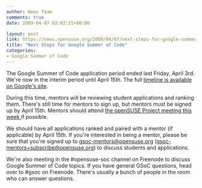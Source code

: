 ```yaml
---
author: News Team
comments: true
date: 2009-04-07 02:02:21+00:00

layout: post
link: https://news.opensuse.org/2009/04/07/next-steps-for-google-summer-of-code/
title: "Next Steps for Google Summer of Code"
categories:
- Google Summer of Code
---
```

The Google Summer of Code application period ended last Friday, April 3rd. We're now in the interim period until April 15th. The full [timeline is available on Google's site](http://socghop.appspot.com/document/show/program/google/gsoc2009/faqs#timeline).

During this time, mentors will be reviewing student applications and ranking them. There's still time for mentors to sign up, but mentors must be signed up by April 15th. Mentors should attend [the openSUSE Project meeting this week ](https://news.opensuse.org/2009/04/07/reminder-opensuse-project-meeting-wednesday-april-8/)if possible.

We should have all applications ranked and paired with a mentor (if applicable) by April 15th. If you're interested in being a mentor, please be sure that you're signed up to gsoc-mentors@opensuse.org (gsoc-mentors+subscribe@opensuse.org) to discuss students and applications. 

We're also meeting in the #opensuse-soc channel on Freenode to discuss Google Summer of Code topics. If you have general GSoC questions, head over to #gsoc on Freenode. There's usually a bunch of people in the room who can answer questions. 		
